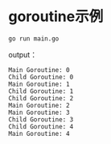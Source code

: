 # goroutine示例

```
go run main.go
```

output：

```
Main Goroutine: 0
Child Goroutine: 0
Main Goroutine: 1
Child Goroutine: 1
Child Goroutine: 2
Main Goroutine: 2
Main Goroutine: 3
Child Goroutine: 3
Child Goroutine: 4
Main Goroutine: 4
```
